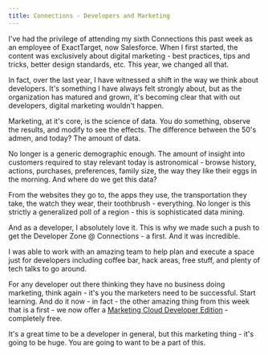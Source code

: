 ```yaml
---
title: Connections - Developers and Marketing
---
```

I've had the privilege of attending my sixth Connections this past week as an employee of ExactTarget, now Salesforce.  When I first started, the content was exclusively about digital marketing - best practices, tips and tricks, better design standards, etc. This year, we changed all that.

In fact, over the last year, I have witnessed a shift in the way we think about developers. It's something I have always felt strongly about, but as the organization has matured and grown, it's becoming clear that with out developers, digital marketing wouldn't happen.

Marketing, at it's core, is the science of data.  You do something, observe the results, and modify to see the effects. The difference between the 50's admen, and today? The amount of data.

No longer is a generic demographic enough. The amount of insight into customers required to stay relevant today is astronomical - browse history, actions, purchases, preferences, family size, the way they like their eggs in the morning.  And where do we get this data?

From the websites they go to, the apps they use, the transportation they take, the watch they wear, their toothbrush - everything. No longer is this strictly a generalized poll of a region - this is sophisticated data mining.

And as a developer, I absolutely love it. This is why we made such a push to get the Developer Zone @ Connections - a first. And it was incredible.

I was able to work with an amazing team to help plan and execute a space just for developers including coffee bar, hack areas, free stuff, and plenty of tech talks to go around.

For any developer out there thinking they have no business doing marketing, think again - it's you the marketers need to be successful. Start learning. And do it now - in fact - the other amazing thing from this week that is a first - we now offer a [Marketing Cloud Developer Edition](https://code.exacttarget.com/developer-edition) - completely free.

It's a great time to be a developer in general, but this marketing thing - it's going to be huge. You are going to want to be a part of this.

